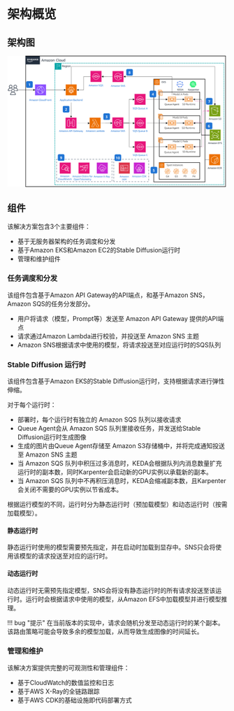# 架构概览

## 架构图

![Architecture Diagram](../../images/architecture-diagram.png)

## 组件

该解决方案包含3个主要组件：

* 基于无服务器架构的任务调度和分发
* 基于Amazon EKS和Amazon EC2的Stable Diffusion运行时
* 管理和维护组件

### 任务调度和分发

该组件包含基于Amazon API Gateway的API端点，和基于Amazon SNS，Amazon SQS的任务分发部分。

* 用户将请求（模型，Prompt等）发送至 Amazon API Gateway 提供的API端点
* 请求通过Amazon Lambda进行校验，并投送至 Amazon SNS 主题
* Amazon SNS根据请求中使用的模型，将请求投送至对应运行时的SQS队列

### Stable Diffusion 运行时

该组件包含基于Amazon EKS的Stable Diffusion运行时，支持根据请求进行弹性伸缩。

对于每个运行时：

* 部署时，每个运行时有独立的 Amazon SQS 队列以接收请求
* Queue Agent会从 Amazon SQS 队列里接收任务，并发送给Stable Diffusion运行时生成图像
* 生成的图片由Queue Agent存储至 Amazon S3存储桶中，并将完成通知投送至 Amazon SNS 主题
* 当 Amazon SQS 队列中积压过多消息时，KEDA会根据队列内消息数量扩充运行时的副本数，同时Karpenter会启动新的GPU实例以承载新的副本。
* 当 Amazon SQS 队列中不再积压消息时，KEDA会缩减副本数，且Karpenter会关闭不需要的GPU实例以节省成本。

根据运行模型的不同，运行时分为静态运行时（预加载模型）和动态运行时（按需加载模型）。

#### 静态运行时

静态运行时使用的模型需要预先指定，并在启动时加载到显存中。SNS只会将使用该模型的请求投送至对应的运行时。

#### 动态运行时

动态运行时无需预先指定模型，SNS会将没有静态运行时的所有请求投送至该运行时。运行时会根据请求中使用的模型，从Amazon EFS中加载模型并进行模型推理。

!!! bug "提示"
    在当前版本的实现中，请求会随机分发至动态运行时的某个副本。该路由策略可能会导致多余的模型加载，从而导致生成图像的时间延长。

### 管理和维护

该解决方案提供完整的可观测性和管理组件：

* 基于CloudWatch的数值监控和日志
* 基于AWS X-Ray的全链路跟踪
* 基于AWS CDK的基础设施即代码部署方式